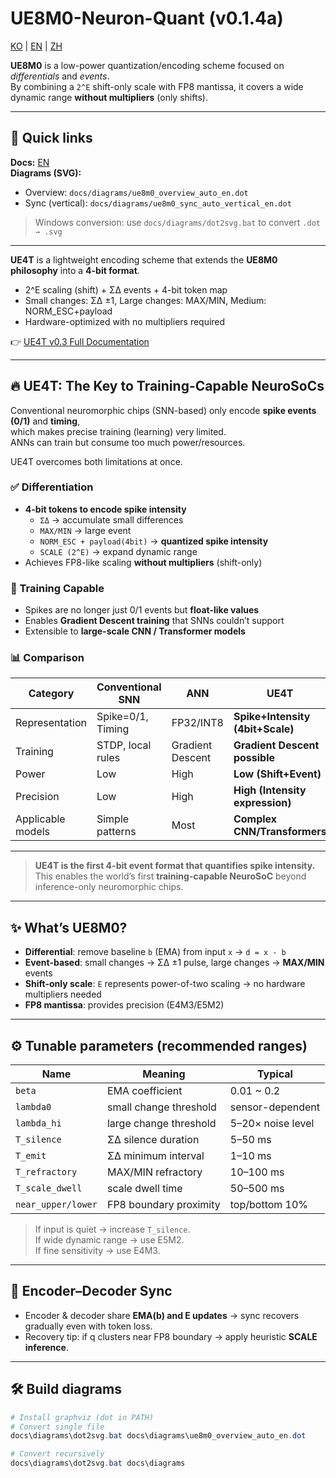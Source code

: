# UE8M0-Neuron-Quant (v0.1.4a)

[KO](README.md) | [EN](README_en.md) | [ZH](README_zh.md)

**UE8M0** is a low-power quantization/encoding scheme focused on *differentials* and *events*.  
By combining a `2^E` shift-only scale with FP8 mantissa, it covers a wide dynamic range **without multipliers** (only shifts).

---

## 🧭 Quick links
**Docs:** [EN](docs/algorithm_full_en.md)  
**Diagrams (SVG):**  
- Overview: `docs/diagrams/ue8m0_overview_auto_en.dot`  
- Sync (vertical): `docs/diagrams/ue8m0_sync_auto_vertical_en.dot`  

> Windows conversion: use `docs/diagrams/dot2svg.bat` to convert `.dot → .svg`

---

**UE4T** is a lightweight encoding scheme that extends the **UE8M0 philosophy** into a **4-bit format**.  
- 2^E scaling (shift) + ΣΔ events + 4-bit token map  
- Small changes: ΣΔ ±1, Large changes: MAX/MIN, Medium: NORM_ESC+payload  
- Hardware-optimized with no multipliers required  

👉 [UE4T v0.3 Full Documentation](docs/ue4t_format_v.0.3_en.md)

---

## 🔥 UE4T: The Key to Training-Capable NeuroSoCs

Conventional neuromorphic chips (SNN-based) only encode **spike events (0/1)** and **timing**,  
which makes precise training (learning) very limited.  
ANNs can train but consume too much power/resources.

UE4T overcomes both limitations at once.

### ✅ Differentiation
- **4-bit tokens to encode spike intensity**
  - `ΣΔ` → accumulate small differences  
  - `MAX/MIN` → large event  
  - `NORM_ESC + payload(4bit)` → **quantized spike intensity**  
  - `SCALE (2^E)` → expand dynamic range  
- Achieves FP8-like scaling **without multipliers** (shift-only)

### 🧠 Training Capable
- Spikes are no longer just 0/1 events but **float-like values**  
- Enables **Gradient Descent training** that SNNs couldn’t support  
- Extensible to **large-scale CNN / Transformer models**

### 📊 Comparison
| Category | Conventional SNN | ANN | **UE4T** |
|----------|------------------|-----|----------|
| Representation | Spike=0/1, Timing | FP32/INT8 | **Spike+Intensity (4bit+Scale)** |
| Training | STDP, local rules | Gradient Descent | **Gradient Descent possible** |
| Power | Low | High | **Low (Shift+Event)** |
| Precision | Low | High | **High (Intensity expression)** |
| Applicable models | Simple patterns | Most | **Complex CNN/Transformers** |

---

> **UE4T is the first 4-bit event format that quantifies spike intensity.**  
> This enables the world’s first **training-capable NeuroSoC** beyond inference-only neuromorphic chips.

---

## ✨ What’s UE8M0?
- **Differential**: remove baseline `b` (EMA) from input `x` → `d = x - b`  
- **Event-based**: small changes → ΣΔ ±1 pulse, large changes → **MAX/MIN** events  
- **Shift-only scale**: `E` represents power-of-two scaling → no hardware multipliers needed  
- **FP8 mantissa**: provides precision (E4M3/E5M2)

---

## ⚙️ Tunable parameters (recommended ranges)
| Name | Meaning | Typical |
|---|---|---|
| `beta` | EMA coefficient | 0.01 ~ 0.2 |
| `lambda0` | small change threshold | sensor-dependent |
| `lambda_hi` | large change threshold | 5–20× noise level |
| `T_silence` | ΣΔ silence duration | 5–50 ms |
| `T_emit` | ΣΔ minimum interval | 1–10 ms |
| `T_refractory` | MAX/MIN refractory | 10–100 ms |
| `T_scale_dwell` | scale dwell time | 50–500 ms |
| `near_upper/lower` | FP8 boundary proximity | top/bottom 10% |

> If input is quiet → increase `T_silence`.  
> If wide dynamic range → use E5M2.  
> If fine sensitivity → use E4M3.

---

## 🔁 Encoder–Decoder Sync
- Encoder & decoder share **EMA(b) and E updates** → sync recovers gradually even with token loss.  
- Recovery tip: if q clusters near FP8 boundary → apply heuristic **SCALE inference**.

---

## 🛠️ Build diagrams
```powershell
# Install graphviz (dot in PATH)
# Convert single file
docs\diagrams\dot2svg.bat docs\diagrams\ue8m0_overview_auto_en.dot

# Convert recursively
docs\diagrams\dot2svg.bat docs\diagrams
